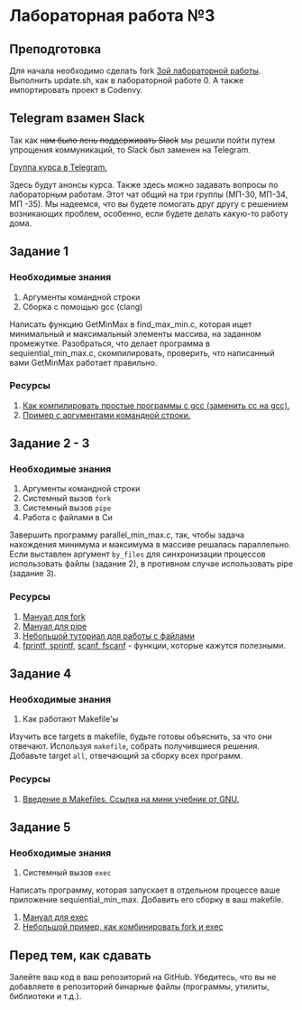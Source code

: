 # Лабораторная работа №3

## Преподготовка

Для начала необходимо сделать fork [3ой лабораторной работы](https://github.com/IpovsOperatingSystems/Lab3). Выполнить update.sh, как в лабораторной работе 0. А также импортировать проект в Codenvy.

## Telegram взамен Slack

Так как ~~нам было лень поддерживать Slack~~ мы решили пойти путем упрощения коммуникаций, то Slack был заменен на Telegram.

[Группа курса в Telegram.](https://t.me/joinchat/CkIyVhEGGZeHZ0dzuhUkkA)

Здесь будут анонсы курса. Также здесь можно задавать вопросы по лабораторным работам. Этот чат общий на три группы (МП-30, МП-34, МП -35). Мы надеемся, что вы будете помогать друг другу с решением возникающих проблем, особенно, если будете делать какую-то работу дома.

## Задание 1

### Необходимые знания

1. Аргументы командной строки
2. Сборка с помощью gcc (clang) 

Написать функцию GetMinMax в find\_max\_min.c, которая ищет минимальный и максимальный элементы массива, на заданном промежутке.
Разобраться, что делает программа в sequiential\_min\_max.c, скомпилировать, проверить, что написанный вами GetMinMax работает правильно.

### Ресурсы

1. [Как компилировать простые программы с gcc (заменить сс на gcc).](https://www.classes.cs.uchicago.edu/archive/2014/winter/51081-1/LabFAQ/lab3/compile.html)
2. [Пример с аргументами командной строки.](https://www.cprogramming.com/tutorial/c/lesson14.html)

## Задание 2 - 3

### Необходимые знания

1. Аргументы командной строки
2. Системный вызов `fork`
3. Системный вызов `pipe`
4. Работа с файлами в Си

Завершить программу parallel\_min\_max.c, так, чтобы задача нахождения минимума и максимума в массиве решалась параллельно.
Если выставлен аргумент `by_files` для синхронизации процессов использовать файлы (задание 2), в противном случае использовать pipe (задание 3).

### Ресурсы

1. [Мануал для fork](http://man7.org/linux/man-pages/man2/fork.2.html)
2. [Мануал для pipe](http://man7.org/linux/man-pages/man2/pipe.2.html)
3. [Небольшой туториал для работы с файлами](https://www.cprogramming.com/tutorial/cfileio.html)
4. [fprintf, sprintf](http://en.cppreference.com/w/c/io/fprintf), [scanf, fscanf](http://en.cppreference.com/w/c/io/fscanf) - функции, которые кажутся полезными.

## Задание 4

### Необходимые знания

1. Как работают Makefile'ы

Изучить все targets в makefile, будьте готовы объяснить, за что они отвечают. Используя `makefile`, собрать получившиеся решения. Добавьте target `all`, отвечающий за сборку всех программ.

### Ресурсы

1. [Введение в Makefiles. Ссылка на мини учебник от GNU.](https://www.gnu.org/software/make/manual/html_node/Introduction.html#Introduction)

## Задание 5

### Необходимые знания

1. Системный вызов `exec`

Написать программу, которая запускает в отдельном процессе ваше приложение sequiential\_min\_max. Добавить его сборку в ваш makefile.

1. [Мануал для exec](http://man7.org/linux/man-pages/man3/exec.3.html)
2. [Небольшой пример, как комбинировать fork и exec](https://ece.uwaterloo.ca/~dwharder/icsrts/Tutorials/fork_exec/)

<!--
## Задание 6

Дополните файл tests.c **(навзание?)**. Добавьте туда unit тесты, для тестирования GetMinMax.
-->

## Перед тем, как сдавать

Залейте ваш код в ваш репозиторий на GitHub. Убедитесь, что вы не добавляете в репозиторий бинарные файлы (программы, утилиты, библиотеки и т.д.).
